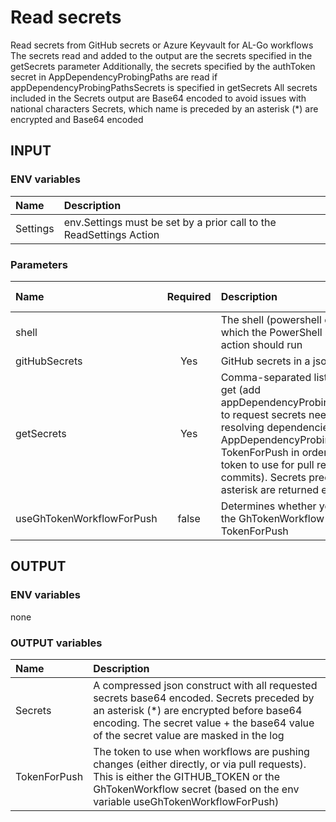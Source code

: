 # Read secrets
Read secrets from GitHub secrets or Azure Keyvault for AL-Go workflows
The secrets read and added to the output are the secrets specified in the getSecrets parameter
Additionally, the secrets specified by the authToken secret in AppDependencyProbingPaths are read if appDependencyProbingPathsSecrets is specified in getSecrets
All secrets included in the Secrets output are Base64 encoded to avoid issues with national characters
Secrets, which name is preceded by an asterisk (*) are encrypted and Base64 encoded

## INPUT

### ENV variables
| Name | Description |
| :-- | :-- |
| Settings | env.Settings must be set by a prior call to the ReadSettings Action |

### Parameters
| Name | Required | Description | Default value |
| :-- | :-: | :-- | :-- |
| shell | | The shell (powershell or pwsh) in which the PowerShell script in this action should run | powershell |
| gitHubSecrets | Yes | GitHub secrets in a json structure | |
| getSecrets | Yes | Comma-separated list of secrets to get (add appDependencyProbingPathsSecrets to request secrets needed for resolving dependencies in AppDependencyProbingPaths, add TokenForPush in order to request a token to use for pull requests and commits). Secrets preceded by an asterisk are returned encrypted | |
| useGhTokenWorkflowForPush | false | Determines whether you want to use the GhTokenWorkflow secret for TokenForPush | false |

## OUTPUT

### ENV variables
none

### OUTPUT variables
| Name | Description |
| :-- | :-- |
| Secrets | A compressed json construct with all requested secrets base64 encoded. Secrets preceded by an asterisk (*) are encrypted before base64 encoding. The secret value + the base64 value of the secret value are masked in the log |
| TokenForPush | The token to use when workflows are pushing changes (either directly, or via pull requests). This is either the GITHUB_TOKEN or the GhTokenWorkflow secret (based on the env variable useGhTokenWorkflowForPush)  |
